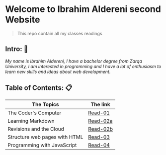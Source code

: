 # Welcome to Ibrahim Aldereni second Website
> This repo contain all my classes readings

## Intro: :boy:

*My name is Ibrahim Aldereni, I have a bachelor degree from Zarqa University, I am interested in programming and I have a lot of enthusiasm to learn new skills and ideas about web development.*

## Table of Contents: :clipboard:

|  The Topics                   | The link              |
| ------------------------------|-----------------------|
| The Coder's Computer          |[Read-01](read01.md)   |
| Learning Markdown             |[Read-02a](read02a.md) |
| Revisions and the Cloud       |[Read-02b](read02b.md) |
| Structure web pages with HTML |[Read-03](read03.md)   |
| Programming with JavaScript   |[Read-04](read04.md)   |


